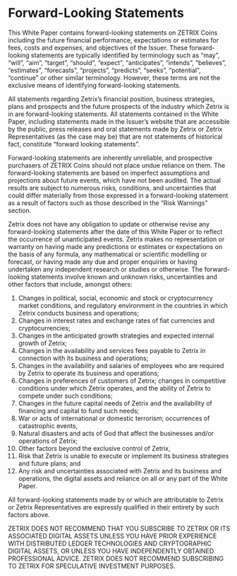 # Forward-Looking Statements

This White Paper contains forward-looking statements on ZETRIX Coins including the future financial performance, expectations or estimates for fees, costs and expenses, and objectives of the Issuer. These forward-looking statements are typically identified by terminology such as “may”, “will”, “aim”, “target”, “should”, “expect”, “anticipates”, “intends”, “believes”, “estimates”, “forecasts”, “projects”, “predicts”, “seeks”, “potential”, “continue” or other similar terminology. However, these terms are not the exclusive means of identifying forward-looking statements.

All statements regarding Zetrix’s financial position, business strategies, plans and prospects and the future prospects of the industry which Zetrix is in are forward-looking statements. All statements contained in the White Paper, including statements made in the Issuer’s website that are accessible by the public, press releases and oral statements made by Zetrix or Zetrix Representatives (as the case may be) that are not statements of historical fact, constitute “forward looking statements”.

Forward-looking statements are inherently unreliable, and prospective purchasers of ZETRIX Coins should not place undue reliance on them. The forward-looking statements are based on imperfect assumptions and projections about future events, which have not been audited. The actual results are subject to numerous risks, conditions, and uncertainties that could differ materially from those expressed in a forward-looking statement as a result of factors such as those described in the “Risk Warnings” section.

Zetrix does not have any obligation to update or otherwise revise any forward-looking statements after the date of this White Paper or to reflect the occurrence of unanticipated events. Zetrix makes no representation or warranty on having made any predictions or estimates or expectations on the basis of any formula, any mathematical or scientific modelling or forecast, or having made any due and proper enquiries or having undertaken any independent research or studies or otherwise. The forward-looking statements involve known and unknown risks, uncertainties and other factors that include, amongst others:

1. Changes in political, social, economic and stock or cryptocurrency market conditions, and regulatory environment in the countries in which Zetrix conducts business and operations;
2. Changes in interest rates and exchange rates of fiat currencies and cryptocurrencies;
3. Changes in the anticipated growth strategies and expected internal growth of Zetrix;
4. Changes in the availability and services fees payable to Zetrix in connection with its business and operations;
5. Changes in the availability and salaries of employees who are required by Zetrix to operate its business and operations;
6. Changes in preferences of customers of Zetrix; changes in competitive conditions under which Zetrix operates, and the ability of Zetrix to compete under such conditions;
7. Changes in the future capital needs of Zetrix and the availability of financing and capital to fund such needs;
8. War or acts of international or domestic terrorism; occurrences of catastrophic events,
9. Natural disasters and acts of God that affect the businesses and/or operations of Zetrix;
10. Other factors beyond the exclusive control of Zetrix,
11. Risk that Zetrix is unable to execute or implement its business strategies and future plans; and
12. Any risk and uncertainties associated with Zetrix and its business and operations, the digital assets and reliance on all or any part of the White Paper.

All forward-looking statements made by or which are attributable to Zetrix or Zetrix Representatives are expressly qualified in their entirety by such factors above.

ZETRIX DOES NOT RECOMMEND THAT YOU SUBSCRIBE TO ZETRIX OR ITS ASSOCIATED DIGITAL ASSETS UNLESS YOU HAVE PRIOR EXPERIENCE WITH DISTRIBUTED LEDGER TECHNOLOGIES AND CRYPTOGRAPHIC DIGITAL ASSETS, OR UNLESS YOU HAVE INDEPENDENTLY OBTAINED PROFESSIONAL ADVICE. ZETRIX DOES NOT RECOMMEND SUBSCRIBING TO ZETRIX FOR SPECULATIVE INVESTMENT PURPOSES.

